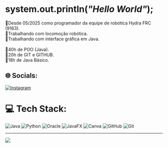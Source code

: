 # system.out.println(*"Hello World"*);
🔴Desde 05/2025 como programador da equipe de robótica Hydra FRC (9163).<br>🔴Trabalhando com locomoção robótica.<br>🔴Trabalhando com interface gráfica em Java.<br><br>📖40h de POO (Java).<br>📖20h de GIT e GITHUB.<br>📖18h de Java Básico.


## 🌐 Socials:
[![Instagram](https://img.shields.io/badge/Instagram-%23E4405F.svg?logo=Instagram&logoColor=white)](https://instagram.com/@frneto29) 

# 💻 Tech Stack:
![Java](https://img.shields.io/badge/java-%23ED8B00.svg?style=for-the-badge&logo=openjdk&logoColor=white) ![Python](https://img.shields.io/badge/python-3670A0?style=for-the-badge&logo=python&logoColor=ffdd54) ![Oracle](https://img.shields.io/badge/Oracle-F80000?style=for-the-badge&logo=oracle&logoColor=white) ![JavaFX](https://img.shields.io/badge/javafx-%23FF0000.svg?style=for-the-badge&logo=javafx&logoColor=white) ![Canva](https://img.shields.io/badge/Canva-%2300C4CC.svg?style=for-the-badge&logo=Canva&logoColor=white) ![GitHub](https://img.shields.io/badge/github-%23121011.svg?style=for-the-badge&logo=github&logoColor=white) ![Git](https://img.shields.io/badge/git-%23F05033.svg?style=for-the-badge&logo=git&logoColor=white)

---
[![](https://visitcount.itsvg.in/api?id=frneto1&icon=0&color=0)](https://visitcount.itsvg.in)

<!-- Proudly created with GPRM ( https://gprm.itsvg.in ) -->
